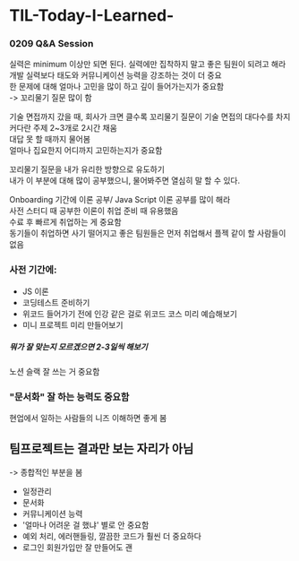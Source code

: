 # TIL-Today-I-Learned-
### 0209 Q&A Session
실력은 minimum 이상만 되면 된다.
실력에만 집착하지 말고 좋은 팀원이 되려고 해라   
개발 실력보다 태도와 커뮤니케이션 능력을 강조하는 것이 더 중요   
한 문제에 대해 얼마나 고민을 많이 하고 깊이 들어가는지가 중요함   
-> 꼬리물기 질문 많이 함


기술 면접까지 갔을 때, 회사가 크면 클수록 꼬리물기 질문이 기술 면접의 대다수를 차지   
커다란 주제 2~3개로 2시간 채움   
대답 못 할 때까지 물어봄   
얼마나 집요한지 어디까지 고민하는지가 중요함   

꼬리물기 질문을 내가 유리한 방향으로 유도하기   
내가 이 부분에 대해 많이 공부했으니, 물어봐주면 열심히 말 할 수 있다.   

Onboarding 기간에 이론 공부/ Java Script 이론 공부를 많이 해라   
사전 스터디 때 공부한 이론이 취업 준비 때 유용했음   
수료 후 빠르게 취업하는 게 중요함   
동기들이 취업하면 사기 떨어지고 좋은 팀원들은 먼저 취업해서 플젝 같이 할 사람들이 없음      

### 사전 기간에:   
- JS 이론
- 코딩테스트 준비하기
- 위코드 들어가기 전에 인강 같은 걸로 위코드 코스 미리 예습해보기
- 미니 프로젝트 미리 만들어보기   

##### 뭐가 잘 맞는지 모르겠으면 2-3일씩 해보기   
노션 슬랙 잘 쓰는 거 중요함   

### "문서화" 잘 하는 능력도 중요함   
현업에서 일하는 사람들의 니즈 이해하면 좋게 봄

## 팀프로젝트는 결과만 보는 자리가 아님
-> 종합적인 부분을 봄 
- 일정관리
- 문서화
- 커뮤니케이션 능력
- '얼마나 어려운 걸 했냐' 별로 안 중요함
- 예외 처리, 에러핸들링, 깔끔한 코드가 훨씬 더 중요하다
- 로그인 회원가입만 잘 만들어도 괜
